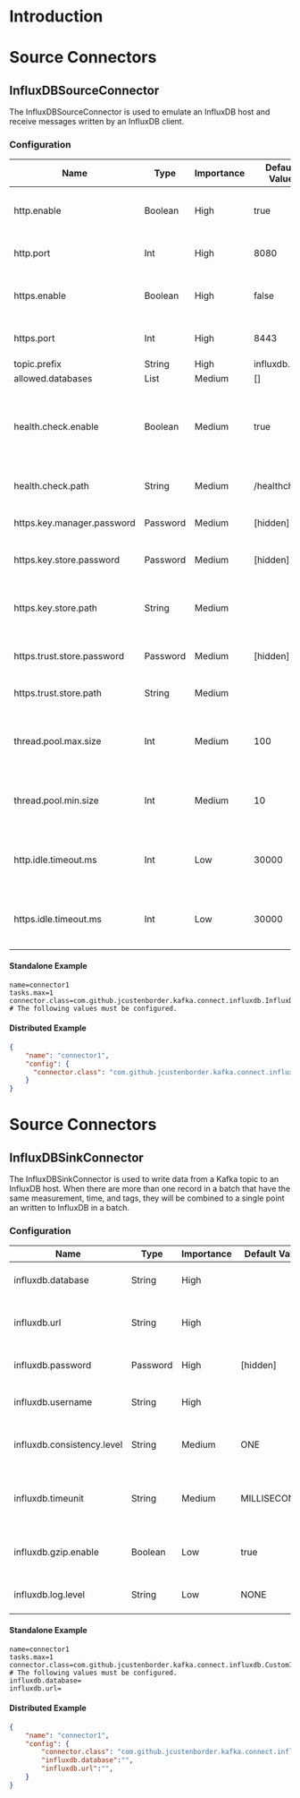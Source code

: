 # Introduction

# Source Connectors

## InfluxDBSourceConnector

The InfluxDBSourceConnector is used to emulate an InfluxDB host and receive messages written by an InfluxDB client.

### Configuration

| Name                       | Type     | Importance | Default Value | Validator                        | Documentation                                                                    |
| -------------------------- | -------- | ---------- | ------------- | -------------------------------- | ---------------------------------------------------------------------------------|
| http.enable                | Boolean  | High       | true          |                                  | Flag to determine if http should be enabled.                                     |
| http.port                  | Int      | High       | 8080          | ValidPort{start=1000, end=65535} | Port the http listener should be started on.                                     |
| https.enable               | Boolean  | High       | false         |                                  | Flag to determine if https should be enabled.                                    |
| https.port                 | Int      | High       | 8443          | ValidPort{start=1000, end=65535} | Port the https listener should be started on.                                    |
| topic.prefix               | String   | High       | influxdb.     |                                  |                                                                                  |
| allowed.databases          | List     | Medium     | []            |                                  |                                                                                  |
| health.check.enable        | Boolean  | Medium     | true          |                                  | Flag to determine if a health check url for a load balancer should be configured.|
| health.check.path          | String   | Medium     | /healthcheck  |                                  | Path that will respond with a health check.                                      |
| https.key.manager.password | Password | Medium     | [hidden]      |                                  | The key manager password.                                                        |
| https.key.store.password   | Password | Medium     | [hidden]      |                                  | The password for the ssl keystore.                                               |
| https.key.store.path       | String   | Medium     |               |                                  | Path on the local filesystem that contains the ssl keystore.                     |
| https.trust.store.password | Password | Medium     | [hidden]      |                                  | The password for the ssl trust store.                                            |
| https.trust.store.path     | String   | Medium     |               |                                  | The key manager password.                                                        |
| thread.pool.max.size       | Int      | Medium     | 100           | [10,...,1000]                    | The maximum number of threads for the thread pool to allocate.                   |
| thread.pool.min.size       | Int      | Medium     | 10            | [10,...,1000]                    | The minimum number of threads for the thread pool to allocate.                   |
| http.idle.timeout.ms       | Int      | Low        | 30000         | [5000,...,300000]                | The number of milliseconds idle before a connection has timed out.               |
| https.idle.timeout.ms      | Int      | Low        | 30000         | [5000,...,300000]                | The number of milliseconds idle before a connection has timed out.               |


#### Standalone Example

```properties
name=connector1
tasks.max=1
connector.class=com.github.jcustenborder.kafka.connect.influxdb.InfluxDBSourceConnector
# The following values must be configured.
```

#### Distributed Example

```json
{
    "name": "connector1",
    "config": {
      "connector.class": "com.github.jcustenborder.kafka.connect.influxdb.InfluxDBSourceConnector",
    }
}
```


# Source Connectors

## InfluxDBSinkConnector

The InfluxDBSinkConnector is used to write data from a Kafka topic to an InfluxDB host. When there are more than one record in a batch that have the same measurement, time, and tags, they will be combined to a single point an written to InfluxDB in a batch.

### Configuration

| Name                       | Type     | Importance | Default Value | Validator                                                                                                  | Documentation                                              |
| -------------------------- | -------- | ---------- | ------------- | ---------------------------------------------------------------------------------------------------------- | -----------------------------------------------------------|
| influxdb.database          | String   | High       |               |                                                                                                            | The influxdb database to write to.                         |
| influxdb.url               | String   | High       |               |                                                                                                            | The url of the InfluxDB instance to write to.              |
| influxdb.password          | Password | High       | [hidden]      |                                                                                                            | The password to connect to InfluxDB with.                  |
| influxdb.username          | String   | High       |               |                                                                                                            | The username to connect to InfluxDB with.                  |
| influxdb.consistency.level | String   | Medium     | ONE           | ValidEnum{enum=ConsistencyLevel, allowed=[ALL, ANY, ONE, QUORUM]}                                          | The default consistency level for writing data to InfluxDB.|
| influxdb.timeunit          | String   | Medium     | MILLISECONDS  | ValidEnum{enum=TimeUnit, allowed=[NANOSECONDS, MICROSECONDS, MILLISECONDS, SECONDS, MINUTES, HOURS, DAYS]} | The default timeunit for writing data to InfluxDB.         |
| influxdb.gzip.enable       | Boolean  | Low        | true          |                                                                                                            | Flag to determine if gzip should be enabled.               |
| influxdb.log.level         | String   | Low        | NONE          | ValidEnum{enum=LogLevel, allowed=[NONE, BASIC, HEADERS, FULL]}                                             | influxdb.log.level                                         |


#### Standalone Example

```properties
name=connector1
tasks.max=1
connector.class=com.github.jcustenborder.kafka.connect.influxdb.CustomInfluxDBSinkConnector
# The following values must be configured.
influxdb.database=
influxdb.url=
```

#### Distributed Example

```json
{
    "name": "connector1",
    "config": {
        "connector.class": "com.github.jcustenborder.kafka.connect.influxdb.CustomInfluxDBSinkConnector",
        "influxdb.database":"",
        "influxdb.url":"",
    }
}
```


